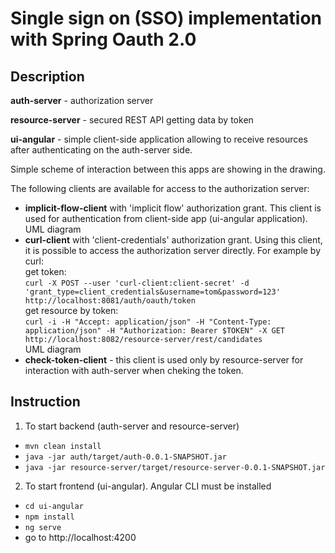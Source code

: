 # Single sign on (SSO) implementation with Spring Oauth 2.0

## Description

**auth-server** - authorization server

**resource-server** - secured REST API getting data by token

**ui-angular** - simple client-side application allowing to receive resources after authenticating on the auth-server side.

Simple scheme of interaction between this apps are showing in the drawing.



The following clients are available for access to the authorization server:

- **implicit-flow-client** with 'implicit flow' authorization grant. This client is used for authentication from client-side app (ui-angular application). UML diagram
- **curl-client** with 'client-credentials' authorization grant. Using this client, it is possible to access the authorization server directly. For example by curl: 
<br/>get token:   
`curl -X POST --user 'curl-client:client-secret' -d 'grant_type=client_credentials&username=tom&password=123' http://localhost:8081/auth/oauth/token`
<br/>get resource by token:  
`curl -i -H "Accept: application/json" -H "Content-Type: application/json" -H "Authorization: Bearer $TOKEN" -X GET http://localhost:8082/resource-server/rest/candidates` 
<br/>UML diagram
- **check-token-client** - this client is used only by resource-server for interaction with auth-server when cheking the token.


## Instruction 

1.	To start backend (auth-server and resource-server)

- `mvn clean install`
- `java -jar auth/target/auth-0.0.1-SNAPSHOT.jar`
- `java -jar resource-server/target/resource-server-0.0.1-SNAPSHOT.jar`

2.	To start frontend (ui-angular). Angular CLI must be installed

- `cd ui-angular`
- `npm install`
- `ng serve`
- go to http://localhost:4200

